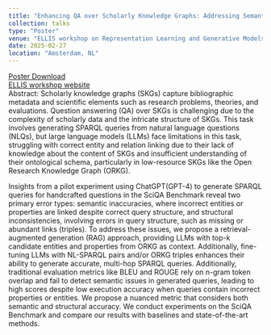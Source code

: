 ```yaml
---
title: "Enhancing QA over Scholarly Knowledge Graphs: Addressing Semantic and Structural Challenges"
collection: talks
type: "Poster"
venue: "ELLIS workshop on Representation Learning and Generative Models for Structured Data"
date: 2025-02-27
location: "Amsterdam, NL"
---
```


[Poster Download](https://drive.google.com/file/d/1Cyjtbg_SNx_uablnFI7AAov0mj1iG7tk/view?usp=sharing)\
[ELLIS workshop website](https://sites.google.com/view/rl-and-gm-for-sd/home)\
Abstract: Scholarly knowledge graphs (SKGs) capture bibliographic metadata and scientific elements such as research problems, theories, and evaluations. Question answering (QA) over SKGs is challenging due to the complexity of scholarly data and the intricate structure of SKGs. This task involves generating SPARQL queries from natural language questions (NLQs), but large language models (LLMs) face limitations in this task, struggling with correct entity and relation linking due to their lack of knowledge about the content of SKGs and insufficient understanding of their ontological schema, particularly in low-resource SKGs like the Open Research Knowledge Graph (ORKG).

Insights from a pilot experiment using ChatGPT(GPT-4) to generate SPARQL queries for handcrafted questions in the SciQA Benchmark reveal two primary error types: semantic inaccuracies, where incorrect entities or properties are linked despite correct query structure, and structural inconsistencies, involving errors in query structure, such as missing or abundant links (triples). To address these issues, we propose a retrieval-augmented generation (RAG) approach, providing LLMs with top-k candidate entities and properties from ORKG as context. Additionally, fine-tuning LLMs with NL-SPARQL pairs and/or ORKG triples enhances their ability to generate accurate, multi-hop SPARQL queries. Additionally, traditional evaluation metrics like BLEU and ROUGE rely on n-gram token overlap and fail to detect semantic issues in generated queries, leading to high scores despite low execution accuracy when queries contain incorrect properties or entities. We propose a nuanced metric that considers both semantic and structural accuracy. We conduct experiments on the SciQA Benchmark and compare our results with baselines and state-of-the-art methods.

